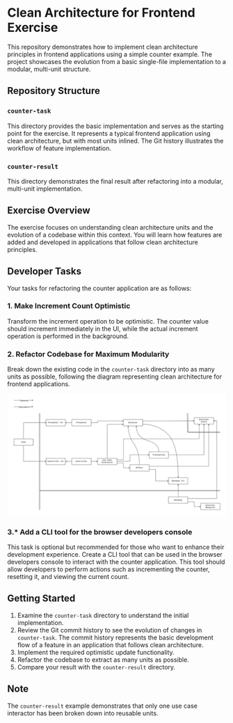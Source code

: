 # Clean Architecture for Frontend Exercise

This repository demonstrates how to implement clean architecture principles in
frontend applications using a simple counter example. The project showcases the
evolution from a basic single-file implementation to a modular, multi-unit
structure.

## Repository Structure

### `counter-task`

This directory provides the basic implementation and serves as the starting
point for the exercise. It represents a typical frontend application using clean
architecture, but with most units inlined. The Git history illustrates the
workflow of feature implementation.

### `counter-result`

This directory demonstrates the final result after refactoring into a modular,
multi-unit implementation.

## Exercise Overview

The exercise focuses on understanding clean architecture units and the evolution
of a codebase within this context. You will learn how features are added and
developed in applications that follow clean architecture principles.

## Developer Tasks

Your tasks for refactoring the counter application are as follows:

### 1. Make Increment Count Optimistic

Transform the increment operation to be optimistic. The counter value should
increment immediately in the UI, while the actual increment operation is
performed in the background.

### 2. Refactor Codebase for Maximum Modularity

Break down the existing code in the `counter-task` directory into as many units
as possible, following the diagram representing clean architecture for frontend
applications.

[![clean architecture diagram extended](fe-ca-diagram-extended.svg)](fe-ca-diagram-extended.svg)

### 3.* Add a CLI tool for the browser developers console

This task is optional but recommended for those who want to enhance their
development experience. Create a CLI tool that can be used in the browser
developers console to interact with the counter application. This tool should
allow developers to perform actions such as incrementing the counter, resetting
it, and viewing the current count.

## Getting Started

1. Examine the `counter-task` directory to understand the initial
   implementation.
2. Review the Git commit history to see the evolution of changes in
   `counter-task`. The commit history represents the basic development flow of a
   feature in an application that follows clean architecture.
3. Implement the required optimistic update functionality.
4. Refactor the codebase to extract as many units as possible.
5. Compare your result with the `counter-result` directory.

## Note

The `counter-result` example demonstrates that only one use case interactor has
been broken down into reusable units.

